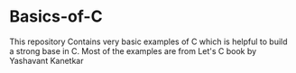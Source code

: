 # Basics-of-C
This repository Contains very basic examples of C which is helpful to build a strong base in C.
Most of the examples are from Let's C book by Yashavant Kanetkar
